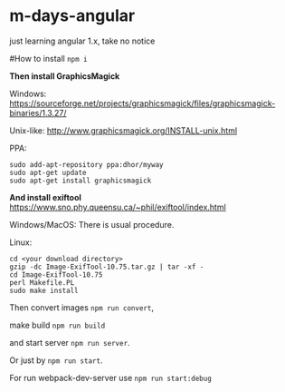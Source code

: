 # m-days-angular
just learning angular 1.x, take no notice

#How to install
```npm i```

**Then install GraphicsMagick**

Windows: https://sourceforge.net/projects/graphicsmagick/files/graphicsmagick-binaries/1.3.27/

Unix-like: http://www.graphicsmagick.org/INSTALL-unix.html

PPA: 
```
sudo add-apt-repository ppa:dhor/myway
sudo apt-get update
sudo apt-get install graphicsmagick
```

**And install exiftool**
https://www.sno.phy.queensu.ca/~phil/exiftool/index.html

Windows/MacOS: There is usual procedure.

Linux:
```
cd <your download directory>
gzip -dc Image-ExifTool-10.75.tar.gz | tar -xf -
cd Image-ExifTool-10.75
perl Makefile.PL
sudo make install
``` 

Then convert images ```npm run convert```, 

make build ```npm run build``` 

and start server ```npm run server```.

Or just by ```npm run start```.

For run webpack-dev-server use ```npm run start:debug```